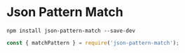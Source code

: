 # Json Pattern Match

```
npm install json-pattern-match --save-dev
```

```javascript
const { matchPattern } = require('json-pattern-match'); 
```

